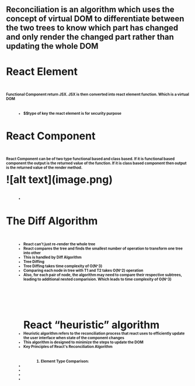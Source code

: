 <style>
    .mainDiv li, .mainDiv p{
        font-size: 10px;
    }
</style>
<div class="mainDiv">
<h2> 
Reconciliation is an algorithm which uses the concept of virtual DOM to differentiate between the two trees to know which part has changed and only render the changed part rather than updating the whole DOM
</h2> 

<h1>React Element<h1>
<p>
Functional Component return JSX. JSX is then converted into react element function. Which is a virtual DOM
</p>
<ul>
<li>$$type of key the react element is for security purpose</li>
</ul>

<h1>React Component<h1>
<p>React Component can be of two type functional based and class based. If it is functional based component the output is the returned value of the function. If it is class based component then output is the returned value of the render method.
</p>
![alt text](image.png)
<ul>
<li>
</li>
</ul>

<h1>The Diff Algorithm<h1>
<ul>
<li>React can't just re-render the whole tree</li>
<li>React compares the tree and finds the smallest number of operation to transform one tree into other</li>
<li>This is handled by Diff Algorithm</li>
<li><b>Tree Diffing</b></li>
<li>Tree Diffing takes time complexity of O(N^3)</li>
<li>Comparing each node in tree with T1 and T2 takes O(N^2) operation</li>
<li>Also, for each pair of node, the algorithm may need to compare their respective subtrees, leading to additional nested comparision. Which leads to time complexity of O(N^3) </li>
<br/>
<br/>
<br/>
<b>React “heuristic” algorithm</b>
<li>Heuristic algorithm refers to the reconciliation process that react uses to efficiently update the user interface when state of the component changes</li>
<li>This algorithm is designed to minimize the steps to update the DOM</li>
<li>Key Principles of React's Reconciliation Algorithm</li>

1. Element Type Comparison:
<li>
</li>
<li>
</li>
<li>
</li>
<li>
</li>
</ul>
</div>
